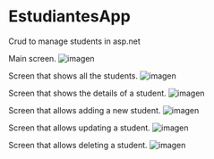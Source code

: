 # EstudiantesApp
Crud to manage students in asp.net

Main screen.
![imagen](https://github.com/vivianmunguia/EstudiantesApp/assets/15255979/39a6c782-9517-4597-a4a1-82f880ed60db)

Screen that shows all the students.
![imagen](https://github.com/vivianmunguia/EstudiantesApp/assets/15255979/f5c94d70-c528-418b-ac72-f620da9fc6ab)

Screen that shows the details of a student.
![imagen](https://github.com/vivianmunguia/EstudiantesApp/assets/15255979/0234a49f-44f6-435e-bb17-466b12772b69)

Screen that allows adding a new student.
![imagen](https://github.com/vivianmunguia/EstudiantesApp/assets/15255979/184eeeea-3099-4b50-bbea-de7a5f350d75)

Screen that allows updating a student.
![imagen](https://github.com/vivianmunguia/EstudiantesApp/assets/15255979/603bc00a-f5f5-4cee-af5d-52dd004de608)

Screen that allows deleting a student.
![imagen](https://github.com/vivianmunguia/EstudiantesApp/assets/15255979/c4423e4f-9395-499d-8d1e-fcf0d5b8cd1b)
